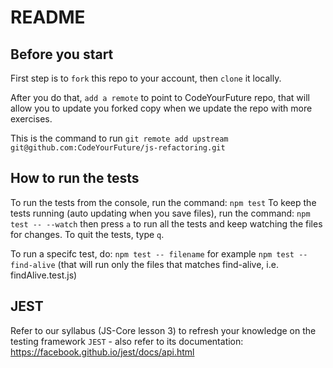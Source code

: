# README

## Before you start

First step is to `fork` this repo to your account, then `clone` it locally.

After you do that, `add a remote` to point to CodeYourFuture repo, that will allow you to update you forked copy when we update the repo with more exercises.

This is the command to run
`git remote add upstream git@github.com:CodeYourFuture/js-refactoring.git`

## How to run the tests
To run the tests from the console, run the command: `npm test` 
To keep the tests running (auto updating when you save files), run the command: `npm test -- --watch` then press `a` to run all the tests and keep watching the files for changes. To quit the tests, type `q`.

To run a specifc test, do: `npm test -- filename` for example `npm test -- find-alive` (that will run only the files that matches find-alive, i.e. findAlive.test.js)

## 


## JEST
Refer to our syllabus (JS-Core lesson 3) to refresh your knowledge on the testing framework `JEST` - also refer to its documentation: https://facebook.github.io/jest/docs/api.html


